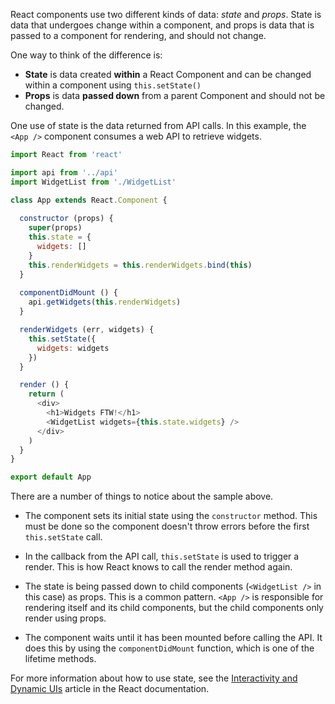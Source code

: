 React components use two different kinds of data: _state_ and _props_. State is data that undergoes change within a component, and props is data that is passed to a component for rendering, and should not change.

One way to think of the difference is:
- **State** is data created **within** a React Component and can be changed within a component using `this.setState()`
- **Props** is data **passed down** from a parent Component and should not be changed.

One use of state is the data returned from API calls. In this example, the `<App />` component consumes a web API to retrieve widgets.

```js
import React from 'react'

import api from '../api'
import WidgetList from './WidgetList'

class App extends React.Component {
  
  constructor (props) {
    super(props)
    this.state = {
      widgets: []
    }
    this.renderWidgets = this.renderWidgets.bind(this)
  }
  
  componentDidMount () {
    api.getWidgets(this.renderWidgets)
  }

  renderWidgets (err, widgets) {
    this.setState({
      widgets: widgets
    })
  }

  render () {
    return (
      <div>
        <h1>Widgets FTW!</h1>
        <WidgetList widgets={this.state.widgets} />
      </div>
    )
  }
}

export default App
```

There are a number of things to notice about the sample above. 

* The component sets its initial state using the `constructor` method. This must be done so the component doesn't throw errors before the first `this.setState` call.

* In the callback from the API call, `this.setState` is used to trigger a render. This is how React knows to call the render method again. 

* The state is being passed down to child components (`<WidgetList />` in this case) as props. This is a common pattern. `<App />` is responsible for rendering itself and its child components, but the child components only render using props.

* The component waits until it has been mounted before calling the API. It does this by using the `componentDidMount` function, which is one of the lifetime methods.

For more information about how to use state, see the [Interactivity and Dynamic UIs](https://facebook.github.io/react/docs/interactivity-and-dynamic-uis.html) article in the React documentation.
